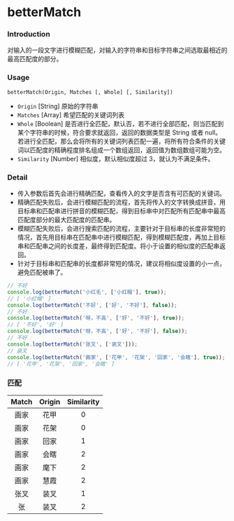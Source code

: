 # betterMatch

### Introduction
对输入的一段文字进行模糊匹配，对输入的字符串和目标字符串之间选取最相近的最高匹配度的部分。

### Usage

`betterMatch(Origin, Matches [, Whole] [, Similarity])`

- `Origin` [String] 原始的字符串
- `Matches` [Array] 希望匹配的关键词列表
- `Whole` [Boolean] 是否进行全匹配，默认否，若不进行全部匹配，则当匹配到某个字符串的时候，符合要求就返回，返回的数据类型是 String 或者 null。若进行全匹配，那么会将所有的关键词列表匹配一遍，将所有符合条件的关键词以匹配度的精确程度排名组成一个数组返回，返回值为数组数组可能为空。
- `Similarity` [Number] 相似度，默认相似度超过 3，就认为不满足条件。

### Detail
- 传入参数后首先会进行精确匹配，查看传入的文字是否含有可匹配的关键词。
- 精确匹配失败后，会进行模糊匹配的流程，首先将传入的文字转换成拼音，用目标串和匹配串进行拼音的模糊匹配，得到目标串中对匹配所有匹配串中最高匹配度部分的最大匹配度的匹配串。
- 模糊匹配失败后，会进行搜索匹配的流程，主要针对于目标串的长度非常短的情况，首先用目标串在匹配串中进行模糊匹配，得到模糊匹配度，再加上目标串和匹配串之间的长度差，最终得到匹配度。将小于设置的相似度的匹配串返回。
- 针对于目标串和匹配串的长度都非常短的情况，建议将相似度设置的小一点，避免匹配被串了。

``` javascript
// 不好
console.log(betterMatch('小红毛', ['小红帽'], true));
// [ '小红帽' ]
console.log(betterMatch('不好', ['好', '不好'], false));
// 不好
console.log(betterMatch('呀，不高', ['好', '不好'], true));
// [ '不好', '好' ]
console.log(betterMatch('呀，不高', ['好', '不好'], false));
// 不好
console.log(betterMatch('张叉', ['装叉']));
// 装叉
console.log(betterMatch('画家', ['花甲', '花架', '回家', '会瞎'], true));
// [ '花甲', '花架', '回家', '会瞎' ]
```

### 匹配

|Match|Origin|Similarity|
|:---:|:---:|:---:|
|画家|花甲|0|
|画家|花架|0|
|画家|回家|1|
|画家|会瞎|2|
|画家|麾下|2|
|画家|慧霞|2|
|张叉|装叉|1|
|张|装叉|2|
